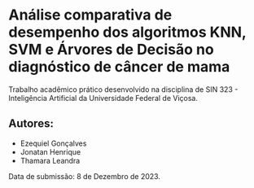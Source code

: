 # Análise comparativa de desempenho dos algoritmos KNN, SVM e Árvores de Decisão no diagnóstico de câncer de mama

Trabalho acadêmico prático desenvolvido na disciplina de SIN 323 - Inteligência Artificial da Universidade Federal de Viçosa.

## Autores:
* Ezequiel Gonçalves
* Jonatan Henrique
* Thamara Leandra

Data de submissão: 8 de Dezembro de 2023.
